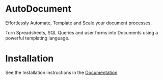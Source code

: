 # AutoDocument

Effortlessly Automate, Template and Scale your document processes.

Turn Spreadsheets, SQL Queries and user forms into Documents using a powerful
templating language.

# Installation

See the Installation instructions in the
[Documentation](https://tommalkin.github.io/AutoDocument)


